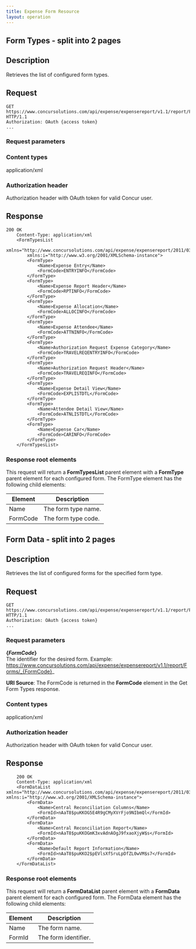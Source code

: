 ```yaml
---
title: Expense Form Resource
layout: operation
---
```


## Form Types - split into 2 pages

## Description
Retrieves the list of configured form types.

## Request
```
GET https://www.concursolutions.com/api/expense/expensereport/v1.1/report/Forms HTTP/1.1
Authorization: OAuth {access token}
...
```
### Request parameters

### Content types
application/xml

### Authorization header
Authorization header with OAuth token for valid Concur user.

## Response
```
200 OK
    Content-Type: application/xml
    <FormTypesList
        xmlns="http://www.concursolutions.com/api/expense/expensereport/2011/03"
        xmlns:i="http://www.w3.org/2001/XMLSchema-instance">
        <FormType>
            <Name>Expense Entry</Name>
            <FormCode>ENTRYINFO</FormCode>
        </FormType>
        <FormType>
            <Name>Expense Report Header</Name>
            <FormCode>RPTINFO</FormCode>
        </FormType>
        <FormType>
            <Name>Expense Allocation</Name>
            <FormCode>ALLOCINFO</FormCode>
        </FormType>
        <FormType>
            <Name>Expense Attendee</Name>
            <FormCode>ATTNINFO</FormCode>
        </FormType>
        <FormType>
            <Name>Authorization Request Expense Category</Name>
            <FormCode>TRAVELREQENTRYINFO</FormCode>
        </FormType>
        <FormType>
            <Name>Authorization Request Header</Name>
            <FormCode>TRAVELREQINFO</FormCode>
        </FormType>
        <FormType>
            <Name>Expense Detail View</Name>
            <FormCode>EXPLISTDTL</FormCode>
        </FormType>
        <FormType>
            <Name>Attendee Detail View</Name>
            <FormCode>ATNLISTDTL</FormCode>
        </FormType>
        <FormType>
            <Name>Expense Car</Name>
            <FormCode>CARINFO</FormCode>
        </FormType>
    </FormTypesList>
```

### Response root elements
This request will return a **FormTypesList** parent element with a **FormType** parent element for each configured form. The FormType element has the following child elements:

|  Element |  Description |
| -------- | ------------ |
|  Name |  The form type name. |
|  FormCode |  The form type code. |

## Form Data - split into 2 pages

## Description
Retrieves the list of configured forms for the specified form type.

## Request
```
GET https://www.concursolutions.com/api/expense/expensereport/v1.1/report/Forms/RPTINFO HTTP/1.1
Authorization: OAuth {access token}
...
```
### Request parameters
**{_FormCode_}**  
The identifier for the desired form.
Example: https://www.concursolutions.com/api/expense/expensereport/v1.1/report/Forms/_{FormCode}_

**URI Source**: The FormCode is returned in the **FormCode** element in the Get Form Types response.

### Content types
application/xml

### Authorization header
Authorization header with OAuth token for valid Concur user.

## Response
```
    200 OK
    Content-Type: application/xml
    <FormDataList xmlns="http://www.concursolutions.com/api/expense/expensereport/2011/03" xmlns:i="http://www.w3.org/2001/XMLSchema-instance">
        <FormData>
            <Name>Central Reconciliation Columns</Name>
            <FormId>nAaT8$puKKOG5E4R9gCMyXVrFjo9NIbmQl</FormId>
        </FormData>
        <FormData>
            <Name>Central Reconciliation Report</Name>
            <FormId>nAaT8$puKKOGmK3xvAdnAOgJ9fxaoXjyW$s</FormId>
        </FormData>
        <FormData>
            <Name>Default Report Information</Name>
            <FormId>nAaT8$puKKO2$pEVlsXfSruLpDfZL0wVM$s7</FormId>
        </FormData>
    </FormDataList>
```

### Response root elements
This request will return a **FormDataList** parent element with a **FormData** parent element for each configured form. The FormData element has the following child elements:

|  Element |  Description |
| -------- | ------------ |
|  Name |  The form name. |
|  FormId |  The form identifier. |
